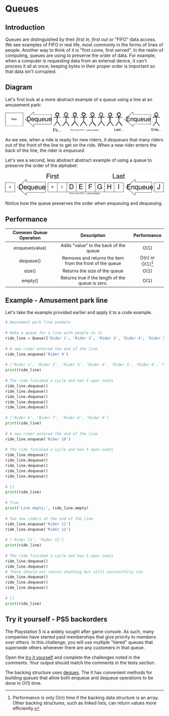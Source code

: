 # Queues

## Introduction

Queues are distinguished by their *first in, first out* or "FIFO" data access.
We see examples of FIFO in real life, most commonly in the forms of lines of people.
Another way to think of it is "first come, first served".
In the realm of computing, queues are using to preserve the order of data.
For example, when a computer is requesting data from an external device, it can't process
it all at once; keeping bytes in their proper order is important so that data isn't
corrupted.

## Diagram

Let's first look at a more abstract example of a queue using a line at an amusement park:

![Amusement park example](pictures/queue-abstract-example.drawio.svg)

As we see, when a ride is ready for new riders, it *dequeues* that many riders out
of the front of the line to get on the ride. When a new rider enters the back of the
line, the rider is *enqueued*.

Let's see a second, less abstract abstract example of using a queue to preserve the
order of the alphabet:

![Alphabet example](pictures/queue-alpha-example.drawio.svg)

Notice how the queue preserves the order when enqueuing and dequeuing.

## Performance

| Common Queue Operation |                        Description                       |    Performance   |
|:----------------------:|:--------------------------------------------------------:|:----------------:|
| enqueue(value)         | Adds "value" to the back of the queue                    | O(1)             |
| dequeue()              | Removes and returns the item from the front of the queue | O(n) or O(1)[^1] |
| size()                 | Returns the size of the queue                            | O(1)             |
| empty()                | Returns true if the length of the queue is zero.         | O(1)             |

[^1]: Performance is only O(n) time if the backing data structure is an array.
Other backing structures, such as linked lists, can return values more efficiently.

## Example - Amusement park line

Let's take the example provided earlier and apply it to a code example.

```python
# Amusement park line example

# Make a queue for a line with people in it
ride_line = Queue(['Rider 1', 'Rider 2', 'Rider 3', 'Rider 4', 'Rider 5', 'Rider 6', 'Rider 7', 'Rider 8'])

# A new rider entered the end of the line
ride_line.enqueue('Rider 9')

# ['Rider 1', 'Rider 2', 'Rider 3', 'Rider 4', 'Rider 5', 'Rider 6', 'Rider 7', 'Rider 8', 'Rider 9']
print(ride_line)

# The ride finished a cycle and has 5 open seats
ride_line.dequeue()
ride_line.dequeue()
ride_line.dequeue()
ride_line.dequeue()
ride_line.dequeue()

# ['Rider 6', 'Rider 7', 'Rider 8', 'Rider 9']
print(ride_line)

# A new rider entered the end of the line
ride_line.enqueue('Rider 10')

# The ride finished a cycle and has 5 open seats
ride_line.dequeue()
ride_line.dequeue()
ride_line.dequeue()
ride_line.dequeue()
ride_line.dequeue()

# []
print(ride_line)

# True
print('Line empty:', ride_line.empty)

# Two new riders at the end of the line
ride_line.enqueue('Rider 11')
ride_line.enqueue('Rider 12')

# ['Rider 11', 'Rider 12']
print(ride_line)

# The ride finished a cycle and has 5 open seats
ride_line.dequeue()
ride_line.dequeue()
# These should not return anything but still successfully run
ride_line.dequeue()
ride_line.dequeue()
ride_line.dequeue()

# []
print(ride_line)
```

## Try it yourself - PS5 backorders

The Playstation 5 is a widely sought after game console. As such, many companies
have started paid memberships that give priority to members over others.
In this challenge, you will use multiple "tiered" queues that supersede others
whenever there are any customers in that queue.

Open the [try it yourself](src/tryit_queues.py) and complete the challenges noted in
the comments. Your output should match the comments in the tests section.

The backing structure uses [deques](https://docs.python.org/3/library/collections.html#collections.deque).
The it has convenient methods for building queues that allow both enqueue and dequeue operations to be
done in O(1) time.
